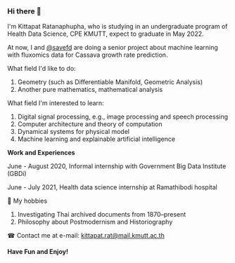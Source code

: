 ### Hi there 👋
I'm Kittapat Ratanaphupha, who is studying in an undergraduate program of Health Data Science, CPE KMUTT, expect to graduate in May 2022.

At now, I and [@savefd](https://github.com/savefd) are doing a senior project about machine learning with fluxomics data for Cassava growth rate prediction.

What field I'd like to do:
1. Geometry (such as Differentiable Manifold, Geometric Analysis)
2. Another pure mathematics, mathematical analysis

What field I'm interested to learn:
1. Digital signal processing, e.g., image processing and speech processing
2. Computer architecture and theory of computation
3. Dynamical systems for physical model
4. Machine learning and explainable artificial intelligence

**Work and Experiences**

June - August 2020, Informal internship with Government Big Data Institute (GBDi)

June - July 2021, Health data science internship at Ramathibodi hospital 

🍁 My hobbies
1. Investigating Thai archived documents from 1870–present
2. Philosophy about Postmodernism and Historiography

☎ Contact me at e-mail: kittapat.rat@mail.kmutt.ac.th

#### Have Fun and Enjoy!
